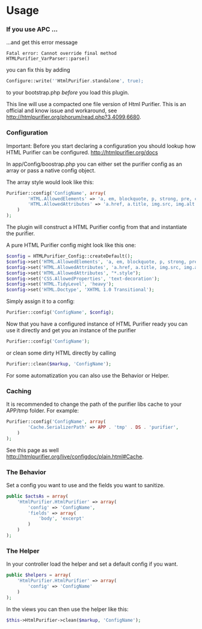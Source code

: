 # Usage

### If you use APC ...

...and get this error message

	Fatal error: Cannot override final method HTMLPurifier_VarParser::parse()

you can fix this by adding

```php
Configure::write(''HtmlPurifier.standalone', true);
```

to your bootstrap.php *before* you load this plugin.

This line will use a compacted one file version of Html Purifier. This is an official and know issue and workaround, see http://htmlpurifier.org/phorum/read.php?3,4099,6680.

### Configuration

Important: Before you start declaring a configuration you should lookup how HTML Purifier can be configured. http://htmlpurifier.org/docs

In app/Config/boostrap.php you can either set the purifier config as an array or pass a native config object.

The array style would look like this:

```php
Purifier::config('ConfigName', array(
		'HTML.AllowedElements' => 'a, em, blockquote, p, strong, pre, code, span,ul,ol,li,img',
		'HTML.AllowedAttributes' => 'a.href, a.title, img.src, img.alt'
	)
);
```

The plugin will construct a HTML Purifier config from that and instantiate the purifier.

A pure HTML Purifier config might look like this one:

```php
$config = HTMLPurifier_Config::createDefault();
$config->set('HTML.AllowedElements', 'a, em, blockquote, p, strong, pre, code, span,ul,ol,li,img');
$config->set('HTML.AllowedAttributes', 'a.href, a.title, img.src, img.alt');
$config->set('HTML.AllowedAttributes', "*.style");
$config->set('CSS.AllowedProperties', 'text-decoration');
$config->set('HTML.TidyLevel', 'heavy');
$config->set('HTML.Doctype', 'XHTML 1.0 Transitional');
```

Simply assign it to a config:

```php
Purifier::config('ConfigName', $config);
```

Now that you have a configured instance of HTML Purifier ready you can use it directly and get you an instance of the purifier

```php
Purifier::config('ConfigName');
```

or clean some dirty HTML directly by calling

```php
Purifier::clean($markup, 'ConfigName');
```

For some automatization you can also use the Behavior or Helper.

### Caching ###

It is recommended to change the path of the purifier libs cache to your APP/tmp folder. For example:

```php
Purifier::config('ConfigName', array(
		'Cache.SerializerPath' => APP . 'tmp' . DS . 'purifier',
	)
);
```

See this page as well http://htmlpurifier.org/live/configdoc/plain.html#Cache.

### The Behavior

Set a config you want to use and the fields you want to sanitize.

```php
public $actsAs = array(
	'HtmlPurifier.HtmlPurifier' => array(
		'config' => 'ConfigName',
		'fields' => array(
			'body', 'excerpt'
		)
	)
);
```

### The Helper

In your controller load the helper and set a default config if you want.

```php
public $helpers = array(
	'HtmlPurifier.HtmlPurifier' => array(
		'config' => 'ConfigName'
	)
);
```

In the views you can then use the helper like this:

```php
$this->HtmlPurifier->clean($markup, 'ConfigName');
```
